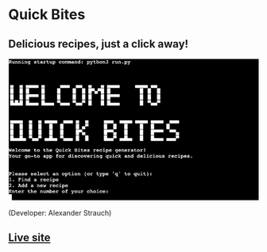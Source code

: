 # Quick Bites

## Delicious recipes, just a click away!

![Command line image](docs/quick-bites-logo.png)

(Developer: Alexander Strauch)

## **[Live site](https://quick-bites-3b3835910d4b.herokuapp.com/)**